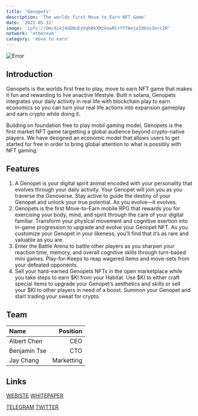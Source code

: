 ```yaml
---
title: 'Genopets'
description: 'The worlds first Move to Earn NFT Game'
date: '2021-05-12'
image: 'ipfs://QmcXckj4UDNuEyVqhBkXMzkowRCrfYTAejeZdkns3nrc2H'
network: 'ethereum'
category: 'move to earn'
---
```


![Error](ipfs://QmU4xDVsCGeFiPgWvkFTtmtpucEwYF6RnH11K19iD1VFJt)

## Introduction

Genopets is the worlds first free to play, move to earn NFT game that makes it fun and rewarding to live anactive lifestyle. Built n solana, Genopets integrates your daily activity in real life with blockchain play to earn economics so you can turn your real life actions into expansion gameplay and earn crypto while doing it.

Building on foundation free to play mobil gaming model, Genopets is the first market NFT game targetting a global audience beyond crypto-native players. We have designed an economic model that allows users to get started for free in order to bring global attention to what is possibly with NFT gaming.



## Features
1. A Genopet is your digital spirit animal encoded with your personality that evolves through your daily activity. Your Genopet will join you as you traverse the Genoverse. Stay active to guide the destiny of your Genopet and unlock your true potential. As you evolve⁠—it evolves.
2. Genopets is the first Move-to-Earn mobile RPG that rewards you for exercising your body, mind, and spirit through the care of your digital familiar. Transform your physical movement and cognitive exertion into in-game progression to upgrade and evolve your Genopet NFT. As you customize your Genopet in your likeness, you’ll find that it’s as rare and valuable as you are.
3. Enter the Battle Arena to battle other players as you sharpen your reaction time, memory, and overall cognitive skills through turn-based mini games. Play-for-Keeps to reap wagered items and move-sets from your defeated opponents.
4. Sell your hard-earned Genopets NFTs in the open marketplace while you take steps to earn $KI from your Habitat. Use $KI to either craft special items to upgrade your Genopet’s aesthetics and skills or sell your $KI to other players in need of a boost. Summon your Genopet and start trading your sweat for crypto.


## Team

| Name  |  Position |
|:---|---:|
|  Albert Chen | CEO |
| Benjamin Tse | CTO |
|Jay Chang | Marketting|

## Links

[WEBISTE](https://www.genopets.me/)
[WHITEPAPER](https://docsend.com/view/fc6387gd57t6ksdm)

[TELEGRAM](https://t.me/Genopets)
[TWITTER](https://twitter.com/genopets)